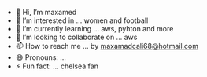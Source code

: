 - 👋 Hi, I’m maxamed
- 👀 I’m interested in ... women and football
- 🌱 I’m currently learning ... aws, pyhton and more
- 💞️ I’m looking to collaborate on ... aws
- 📫 How to reach me ... by maxamadcali68@hotmail.com
- 😄 Pronouns: ...
- ⚡ Fun fact: ... chelsea fan

<!---
max2k24/max2k24 is a ✨ special ✨ repository because its `README.md` (this file) appears on your GitHub profile.
You can click the Preview link to take a look at your changes.
--->
